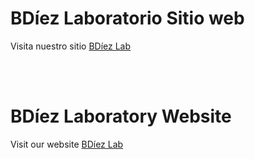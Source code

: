# BDíez Laboratorio Sitio web

Visita nuestro sitio [BDíez Lab](https://bdiezlab.netlify.app)

<br><br>

# BDíez Laboratory Website
Visit our website [BDíez Lab](https://bdiezlab.netlify.app)
